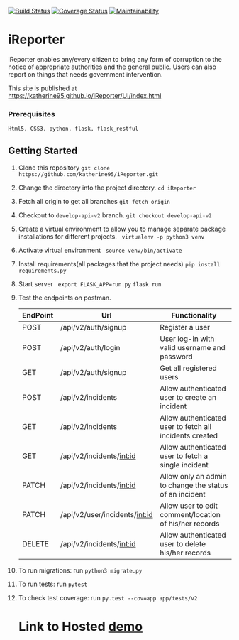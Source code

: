 [![Build Status](https://travis-ci.org/katherine95/iReporter.svg?branch=develop-api-v2)](https://travis-ci.org/katherine95/iReporter) [![Coverage Status](https://coveralls.io/repos/github/katherine95/iReporter/badge.svg?branch=develop-api-v2)](https://coveralls.io/github/katherine95/iReporter?branch=develop-api-v2)
[![Maintainability](https://api.codeclimate.com/v1/badges/68e36e977cb3d0d710b2/maintainability)](https://codeclimate.com/github/katherine95/iReporter/maintainability)
# iReporter
iReporter enables any/every citizen to bring any form of corruption to the notice of appropriate authorities and the general public. Users can also report on things that needs government intervention.

This site is published at https://katherine95.github.io/iReporter/UI/index.html

### Prerequisites

```
Html5, CSS3, python, flask, flask_restful 
```

##  Getting Started  ##

1. Clone this repository
   ```git clone https://github.com/katherine95/iReporter.git```
2. Change the directory into the project directory.
    ```cd iReporter```
2. Fetch all origin to get all branches
    ```git fetch origin```
3. Checkout to `develop-api-v2` branch.
    ```git checkout develop-api-v2```
4. Create a virtual environment to allow you to manage separate package installations for different     projects.
    ``` virtualenv -p python3 venv```
5. Activate virtual environment
    ``` source venv/bin/activate```
5. Install requirements(all packages that the project needs)
    ```pip install requirements.py```
6. Start server
    ``` export FLASK_APP=run.py```
    `flask run`
7. Test the endpoints on postman.

    EndPoint   |   Url                      | Functionality
    -----------|--------------------------------|----------------------
    POST       | /api/v2/auth/signup            | Register a user
    POST       | /api/v2/auth/login             | User log-in with valid username and password
    GET        | /api/v2/auth/signup            | Get all registered users
    POST       | /api/v2/incidents              | Allow authenticated user to create an incident
    GET        | /api/v2/incidents              | Allow authenticated user to fetch all incidents created
    GET        | /api/v2/incidents/<int:id>     | Allow authenticated user to fetch a single incident
    PATCH      | /api/v2/incidents/<int:id>     | Allow only an admin to change the status of an incident
    PATCH      | /api/v2/user/incidents/<int:id>| Allow user to edit comment/location of his/her records
    DELETE     | /api/v2/incidents/<int:id>     | Allow authenticated user to delete his/her records 

8. To run migrations:
    run ```python3 migrate.py```
9. To run tests:
    run ```pytest```
10. To check test coverage:
    run ```py.test --cov=app app/tests/v2```

    # Link to Hosted [demo]()

